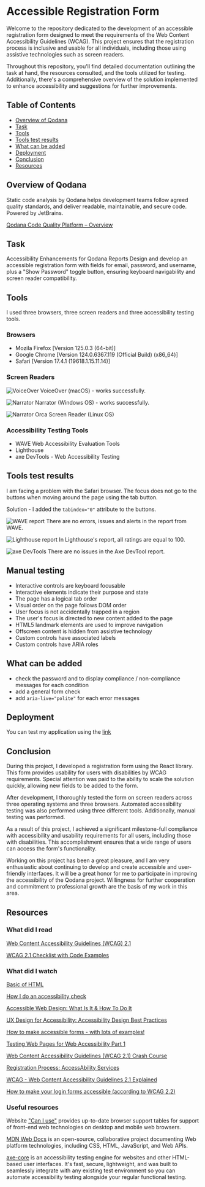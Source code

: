 # Accessible Registration Form
Welcome to the repository dedicated to the development of an accessible registration form designed to meet the requirements of the Web Content Accessibility Guidelines (WCAG). This project ensures that the registration process is inclusive and usable for all individuals, including those using assistive technologies such as screen readers.

Throughout this repository, you'll find detailed documentation outlining the task at hand, the resources consulted, and the tools utilized for testing. Additionally, there's a comprehensive overview of the solution implemented to enhance accessibility and suggestions for further improvements.

## Table of Contents

* [Overview of Qodana](#overview-of-qodana)
* [Task](#task)
* [Tools](#tools)
* [Tools test results](#tools-test-results)
* [What can be added](#what-can-be-added)
* [Deployment](#deployment)
* [Conclusion](#conclusion)
* [Resources](#resources)

## Overview of Qodana
Static code analysis by Qodana helps development teams follow agreed quality standards, and deliver readable, maintainable, and secure code. Powered by JetBrains.

[Qodana Code Quality Platform – Overview](https://www.youtube.com/watch?v=WrhnUnzMUCg&ab_channel=JetBrains)

## Task
Accessibility Enhancements for Qodana Reports
Design and develop an accessible registration form with fields for email, password, and username,
plus a "Show Password" toggle button, ensuring keyboard navigability and screen reader compatibility.

## Tools
I used three browsers, three screen readers and three accessibility testing tools.

### Browsers
+ Mozila Firefox [Version 125.0.3 (64-bit)]
+ Google Chrome [Version 124.0.6367.119 (Official Build) (x86_64)]
+ Safari [Version 17.4.1 (19618.1.15.11.14)]

### Screen Readers
![VoiceOver](screenshots/VoiceOver.png)
VoiceOver (macOS) - works successfully.

![Narrator](screenshots/Narrator.jpeg)
Narrator (Windows OS) - works successfully.

![Narrator](screenshots/Orca.png)
Orca Screen Reader (Linux OS)

### Accessibility Testing Tools
+ WAVE Web Accessibility Evaluation Tools
+ Lighthouse
+ axe DevTools - Web Accessibility Testing

## Tools test results

I am facing a problem with the Safari browser. The focus does not go to the buttons when moving around the page using the tab button.

Solution - I added the `tabindex="0"` attribute to the buttons.

![WAVE report](screenshots/wave.png)
There are no errors, issues and alerts in the report from WAVE.

![Lighthouse report](screenshots/lighthouse.png)
In Lighthouse's report, all ratings are equal to 100.

![axe DevTools](screenshots/aXe.png)
There are no issues in the Axe DevTool report.

## Manual testing

+   Interactive controls are keyboard focusable
+   Interactive elements indicate their purpose and state
+   The page has a logical tab order
+   Visual order on the page follows DOM order
+   User focus is not accidentally trapped in a region
+   The user's focus is directed to new content added to the page
+   HTML5 landmark elements are used to improve navigation
+   Offscreen content is hidden from assistive technology
+   Custom controls have associated labels
+   Custom controls have ARIA roles

## What can be added
+ check the password and to display compliance / non-compliance messages for each condition
+ add a general form check
+ add `aria-live="polite"` for each error messages

## Deployment
You can test my application using the [link](https://tema-skakun.github.io/accessible-registration-form/)

## Conclusion

During this project, I developed a registration form using the React library. This form provides usability for users with disabilities by WCAG requirements. Special attention was paid to the ability to scale the solution quickly, allowing new fields to be added to the form.

After development, I thoroughly tested the form on screen readers across three operating systems and three browsers. Automated accessibility testing was also performed using three different tools. Additionally, manual testing was performed.

As a result of this project, I achieved a significant milestone-full compliance with accessibility and usability requirements for all users, including those with disabilities. This accomplishment ensures that a wide range of users can access the form's functionality.

Working on this project has been a great pleasure, and I am very enthusiastic about continuing to develop and create accessible and user-friendly interfaces. It will be a great honor for me to participate in improving the accessibility of the Qodana project. Willingness for further cooperation and commitment to professional growth are the basis of my work in this area.

## Resources
### What did I read
[Web Content Accessibility Guidelines (WCAG) 2.1](https://www.w3.org/TR/WCAG21/#toc)

[WCAG 2.1 Checklist with Code Examples](https://www.accessi.org/blog/wcag-checklist-with-code-examples/)

### What did I watch
[Basic of HTML](https://www.youtube.com/watch?v=_J6hMLsscOo&t=6277s&ab_channel=webDev)

[How I do an accessibility check](https://www.youtube.com/watch?v=cOmehxAU_4s&t=723s&ab_channel=ChromeforDevelopers)

[Accessible Web Design: What Is It & How To Do It](https://www.youtube.com/watch?v=-ao_Kc_8rpE&t=21s&ab_channel=FluxAcademy)

[UX Design for Accessibility: Accessibility Design Best Practices](https://www.youtube.com/watch?v=rJLWbG-K0Z8&ab_channel=AppianCommunity)

[How to make accessible forms - with lots of examples!](https://www.youtube.com/watch?v=ffxwEyBcdf0&t=828s&ab_channel=Silktide)

[Testing Web Pages for Web Accessibility Part 1](https://www.youtube.com/watch?v=DgFXUx2QwB0&t=1363s&ab_channel=AfricaKenyah)

[Web Content Accessibility Guidelines (WCAG 2.1) Crash Course](https://www.youtube.com/watch?v=NEK3aMPs1Us&t=2547s&ab_channel=AfricaKenyah)

[Registration Process: AccessAbility Services](https://www.youtube.com/watch?v=KG532yZnLZQ&t=13s&ab_channel=AccessAbilityServices)

[WCAG - Web Content Accessibility Guidelines 2.1 Explained](https://www.youtube.com/watch?v=Hi3tQ_HzOgo&ab_channel=Intellipaat)

[How to make your login forms accessible (according to WCAG 2.2)](https://www.youtube.com/watch?v=E66_O0JpThI&ab_channel=Silktide)

### Useful resources
Website ["Can I use"](https://caniuse.com/?search=htmlFor) provides up-to-date browser support tables for support of front-end web technologies on desktop and mobile web browsers.

[MDN Web Docs](https://developer.mozilla.org/en-US/docs/Web/Accessibility/ARIA) is an open-source, collaborative project documenting Web platform technologies, including CSS, HTML, JavaScript, and Web APIs.

[axe-core](https://github.com/dequelabs/axe-core?tab=readme-ov-file) is an accessibility testing engine for websites and other HTML-based user interfaces. It's fast, secure, lightweight, and was built to seamlessly integrate with any existing test environment so you can automate accessibility testing alongside your regular functional testing.
